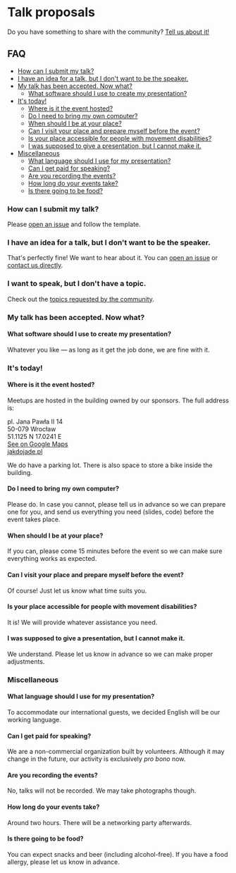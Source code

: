 # Talk proposals

Do you have something to share with the community? [Tell us about it!](https://github.com/WrocTypeScript/talks/issues/new/choose)

## FAQ

<!-- TOC depthFrom:3 depthTo:4 -->

- [How can I submit my talk?](#how-can-i-submit-my-talk)
- [I have an idea for a talk, but I don't want to be the speaker.](#i-have-an-idea-for-a-talk-but-i-dont-want-to-be-the-speaker)
- [My talk has been accepted. Now what?](#my-talk-has-been-accepted-now-what)
  - [What software should I use to create my presentation?](#what-software-should-i-use-to-create-my-presentation)
- [It's today!](#its-today)
  - [Where is it the event hosted?](#where-is-it-the-event-hosted)
  - [Do I need to bring my own computer?](#do-i-need-to-bring-my-own-computer)
  - [When should I be at your place?](#when-should-i-be-at-your-place)
  - [Can I visit your place and prepare myself before the event?](#can-i-visit-your-place-and-prepare-myself-before-the-event)
  - [Is your place accessible for people with movement disabilities?](#is-your-place-accessible-for-people-with-movement-disabilities)
  - [I was supposed to give a presentation, but I cannot make it.](#i-was-supposed-to-give-a-presentation-but-i-cannot-make-it)
- [Miscellaneous](#miscellaneous)
  - [What language should I use for my presentation?](#what-language-should-i-use-for-my-presentation)
  - [Can I get paid for speaking?](#can-i-get-paid-for-speaking)
  - [Are you recording the events?](#are-you-recording-the-events)
  - [How long do your events take?](#how-long-do-your-events-take)
  - [Is there going to be food?](#is-there-going-to-be-food)

<!-- /TOC -->

### How can I submit my talk?

Please [open an issue](https://github.com/WrocTypeScript/talks/issues/new/choose) and follow the template.

### I have an idea for a talk, but I don't want to be the speaker.

That's perfectly fine! We want to hear about it. You can
[open an issue](https://github.com/WrocTypeScript/talks/issues/new/choose)
or [contact us directly](mailto:hello@typescript.community?subject=Idea%20for%20a%20talk).

### I want to speak, but I don't have a topic.

Check out the [topics requested by the community](https://github.com/WrocTypeScript/talks/labels/Up%20for%20grabs).

### My talk has been accepted. Now what?

#### What software should I use to create my presentation?

Whatever you like — as long as it get the job done, we are fine with it.

### It's today!

#### Where is it the event hosted?

Meetups are hosted in the building owned by our sponsors. The full address is:

pl. Jana Pawła II 14  
50-079 Wrocław  
51.1125 N 17.0241 E  
[See on Google Maps](https://www.google.com/maps/dir//plac+Jana+Paw%C5%82a+II+14,+50-079+Wroc%C5%82aw,+Polska/@51.1116577,17.0199383,17z/data=!4m9!4m8!1m0!1m5!1m1!1s0x470fc20a38996577:0xdbfd0b444e0630dc!2m2!1d17.022127!2d51.1116544!3e0)  
[jakdojade.pl](https://jakdojade.pl/wroclaw/trasa/?tn=Plac%20Jana%20Paw%C5%82a%20II%2014)

We do have a parking lot. There is also space to store a bike inside the building.

#### Do I need to bring my own computer?

Please do. In case you cannot, please tell us in advance so we can prepare one for you, and send us
everything you need (slides, code) before the event takes place.

#### When should I be at your place?

If you can, please come 15 minutes before the event so we can make sure everything works as
expected.

#### Can I visit your place and prepare myself before the event?

Of course! Just let us know what time suits you.

#### Is your place accessible for people with movement disabilities?

It is! We will provide whatever assistance you need.

#### I was supposed to give a presentation, but I cannot make it.

We understand. Please let us know in advance so we can make proper adjustments.

### Miscellaneous

#### What language should I use for my presentation?

To accommodate our international guests, we decided English will be our working language.

#### Can I get paid for speaking?

We are a non-commercial organization built by volunteers. Although it may change in the future, our
activity is exclusively _pro bono_ now.

#### Are you recording the events?

No, talks will not be recorded. We may take photographs though.

#### How long do your events take?

Around two hours. There will be a networking party afterwards.

#### Is there going to be food?

You can expect snacks and beer (including alcohol-free). If you have a food allergy, please let us
know in advance.
